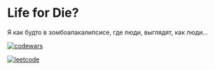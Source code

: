 # Life for Die?
  
Я как будто в зомбоапакалипсисе, где люди, выглядят, как люди...

[![codewars](https://www.codewars.com/users/kostya%20bet/badges/micro)](https://codewars.com/users/kostya%20bet)

[![leetcode](https://leetcode.com/kostyabet/badges/micro)](https://leetcode.com/kostyabet/)
